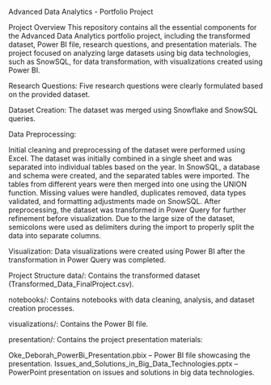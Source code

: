 Advanced Data Analytics - Portfolio Project

Project Overview
This repository contains all the essential components for the Advanced Data Analytics portfolio project, including the transformed dataset, Power BI file, research questions, and presentation materials. The project focused on analyzing large datasets using big data technologies, such as SnowSQL, for data transformation, with visualizations created using Power BI.

Research Questions:
Five research questions were clearly formulated based on the provided dataset.

Dataset Creation:
The dataset was merged using Snowflake and SnowSQL queries.

Data Preprocessing:

Initial cleaning and preprocessing of the dataset were performed using Excel. The dataset was initially combined in a single sheet and was separated into individual tables based on the year.
In SnowSQL, a database and schema were created, and the separated tables were imported.
The tables from different years were then merged into one using the UNION function.
Missing values were handled, duplicates removed, data types validated, and formatting adjustments made on SnowSQL.
After preprocessing, the dataset was transformed in Power Query for further refinement before visualization.
Due to the large size of the dataset, semicolons were used as delimiters during the import to properly split the data into separate columns.

Visualization: 
Data visualizations were created using Power BI after the transformation in Power Query was completed.

Project Structure
data/: Contains the transformed dataset (Transformed_Data_FinalProject.csv).

notebooks/:
Contains notebooks with data cleaning, analysis, and dataset creation processes.

visualizations/:
Contains the Power BI file.

presentation/: 
Contains the project presentation materials:

Oke_Deborah_PowerBi_Presentation.pbix – Power BI file showcasing the presentation.
Issues_and_Solutions_in_Big_Data_Technologies.pptx – PowerPoint presentation on issues and solutions in big data technologies.

